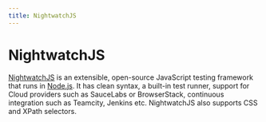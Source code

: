 ```yaml
---
title: NightwatchJS
---
```


# NightwatchJS

[NightwatchJS](http://nightwatchjs.org/) is an extensible, open-source JavaScript testing framework that runs in [Node.js](/glossary/NODEJS.md). It has clean syntax, a built-in test runner, support for Cloud providers such as SauceLabs or BrowserStack, continuous integration such as Teamcity, Jenkins etc. NightwatchJS also supports CSS and XPath selectors.
